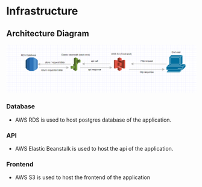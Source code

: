 # Infrastructure

## Architecture Diagram

![](AWSarcheticture.PNG)

### Database
- AWS RDS is used to host postgres database of the application.

### API
- AWS Elastic Beanstalk is used to host the api of the application.

### Frontend
- AWS S3 is used to host the frontend of the application